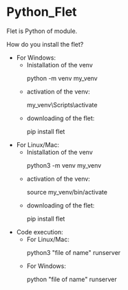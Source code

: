 # Python_Flet
<p>Flet is Python of module.</p>
<p>How do you install the flet?</p>
<ul>
  <li>
    For Windows:
    <ul>
      <li>
      Inistallation of the venv
      </li>
      <p>python -m venv my_venv</p>
      <li>
        activation of the venv:
      </li>
      <p>
        my_venv\Scripts\activate
      </p>
      <li>
        downloading of the flet:
      </li>
      <p>
        pip install flet
      </p>
    </ul>
  </li>
    <li>
    For Linux/Mac:
    <ul>
      <li>
      Inistallation of the venv
      </li>
      <p>python3 -m venv my_venv</p>
      <li>
        activation of the venv:
      </li>
      <p>
        source my_venv/bin/activate
      </p>
      <li>
        downloading of the flet:
      </li>
      <p>
        pip install flet
      </p>
    </ul>
  </li>
</ul>
<ul>
  <li>
    Code execution:
    <ul>
      <li>
        For Linux/Mac:
        <p>python3 "file of name" runserver</p>
      </li>
    </ul>
    <ul>
      <li>
        For Windows:
        <p>python "file of name" runserver</p>
      </li>
    </ul>
  </li>
</ul>

